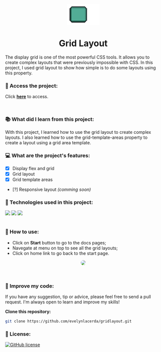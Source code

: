 <p align="center">
    <img src="./src/assets/img/grid.gif">
</p>
<h1 align="center">Grid Layout</h1>

<p>The display grid is one of the most powerful CSS tools. It allows you to create complex layouts that were previously impossible with CSS. In this project, I used grid layout to show how simple is to do some layouts using this property.</p>

### 🔗 Access the project:
<p>Click <a href="https://evelynlacerda.github.io/gridlayout/gridlayout.html"><b>here</b></a>  to access.</p>

<br>

### 📚 What did I learn from this project:
<p>With this project, I learned how to use the grid layout to create complex layouts. I also learned how to use the grid-template-areas property to create a layout using a grid area template.</p>

### 💻 What are the project's features:
- [x] Display flex and grid
- [x] Grid layout
- [x] Grid template areas
- [?] Responsive layout *(comming soon)*

### 🚀 Technologies used in this project:
<div style="display: block">
    <img src="https://img.shields.io/badge/HTML5-0c1014?style=for-the-badge&logo=html5&logoColor=E34F26">
    <img src="https://img.shields.io/badge/CSS3-0c1014?style=for-the-badge&logo=css3&logoColor=1572B6">
    <img src="https://img.shields.io/badge/JavaScript-0c1014?style=for-the-badge&logo=javascript&logoColor=F7DF1E">
</div>

<br>

### 📑 How to use:
- Click on <b>Start</b> button to go to the docs pages;
- Navegate at menu on top to see all the grid layouts;
- Click on home link to go back to the start page.

<p align="center">
    <img src="./src/assets/img/layout.gif" style="border-radius: 20px">
</p>

<br>

### 🧱 Improve my code:
<p>If you have any suggestion, tip or advice, please feel free to send a pull request. I'm always open to learn and improve my skills!</p>
<b>Clone this repository:</b><br>

```bash
git clone https://github.com/evelynlacerda/gridlayout.git
```

### 📝 License:
[![GitHub license](https://img.shields.io/github/license/evelynlacerda/gridlayout?color=52AC96)](https://github.com/evelynlacerda/gridlayout/blob/main/LICENSE)
